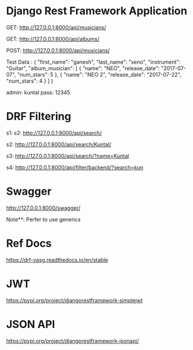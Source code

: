# Django Rest Framework Application

GET: http://127.0.0.1:8000/api/musicians/

GET: http://127.0.0.1:8000/api/albums/

POST: http://127.0.0.1:8000/api/musicians/


Test Data :
{
    "first_name": "ganesh",
    "last_name": "xeno",
    "instrument": "Guitar",
    "album_musician": [
        {
            "name": "NEO",
            "release_date": "2017-07-07",
            "num_stars": 5
        },
        {
            "name": "NEO 2",
            "release_date": "2017-07-22",
            "num_stars": 4
        }
    ]
}

admin: kuntal
pass: 12345


# DRF Filtering 
s1: s2: http://127.0.0.1:8000/api/search/

s2: http://127.0.0.1:8000/api/search/Kuntal/

s3: http://127.0.0.1:8000/api/search/?name=Kuntal

s4: http://127.0.0.1:8000/api/filter/backend/?search=kun



# Swagger
http://127.0.0.1:8000/swagger/

Note**: Perfer to use generics 

# Ref Docs
https://drf-yasg.readthedocs.io/en/stable

# JWT 
https://pypi.org/project/djangorestframework-simplejwt

# JSON API
https://pypi.org/project/djangorestframework-jsonapi/
